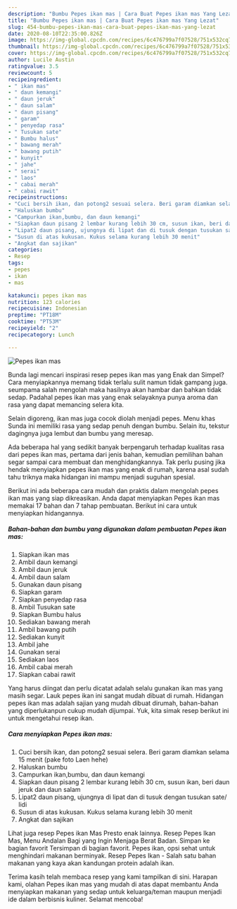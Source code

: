 ```yaml
---
description: "Bumbu Pepes ikan mas | Cara Buat Pepes ikan mas Yang Lezat"
title: "Bumbu Pepes ikan mas | Cara Buat Pepes ikan mas Yang Lezat"
slug: 454-bumbu-pepes-ikan-mas-cara-buat-pepes-ikan-mas-yang-lezat
date: 2020-08-10T22:35:00.826Z
image: https://img-global.cpcdn.com/recipes/6c476799a7f07528/751x532cq70/pepes-ikan-mas-foto-resep-utama.jpg
thumbnail: https://img-global.cpcdn.com/recipes/6c476799a7f07528/751x532cq70/pepes-ikan-mas-foto-resep-utama.jpg
cover: https://img-global.cpcdn.com/recipes/6c476799a7f07528/751x532cq70/pepes-ikan-mas-foto-resep-utama.jpg
author: Lucile Austin
ratingvalue: 3.5
reviewcount: 5
recipeingredient:
- " ikan mas"
- " daun kemangi"
- " daun jeruk"
- " daun salam"
- " daun pisang"
- " garam"
- " penyedap rasa"
- " Tusukan sate"
- " Bumbu halus"
- " bawang merah"
- " bawang putih"
- " kunyit"
- " jahe"
- " serai"
- " laos"
- " cabai merah"
- " cabai rawit"
recipeinstructions:
- "Cuci bersih ikan, dan potong2 sesuai selera. Beri garam diamkan selama 15 menit (pake foto Laen hehe)"
- "Haluskan bumbu"
- "Campurkan ikan,bumbu, dan daun kemangi"
- "Siapkan daun pisang 2 lembar kurang lebih 30 cm, susun ikan, beri daun jeruk dan daun salam"
- "Lipat2 daun pisang, ujungnya di lipat dan di tusuk dengan tusukan sate/ lidi"
- "Susun di atas kukusan. Kukus selama kurang lebih 30 menit"
- "Angkat dan sajikan"
categories:
- Resep
tags:
- pepes
- ikan
- mas

katakunci: pepes ikan mas 
nutrition: 123 calories
recipecuisine: Indonesian
preptime: "PT18M"
cooktime: "PT53M"
recipeyield: "2"
recipecategory: Lunch

---
```



![Pepes ikan mas](https://img-global.cpcdn.com/recipes/6c476799a7f07528/751x532cq70/pepes-ikan-mas-foto-resep-utama.jpg)

Bunda lagi mencari inspirasi resep pepes ikan mas yang Enak dan Simpel? Cara menyiapkannya memang tidak terlalu sulit namun tidak gampang juga. seumpama salah mengolah maka hasilnya akan hambar dan bahkan tidak sedap. Padahal pepes ikan mas yang enak selayaknya punya aroma dan rasa yang dapat memancing selera kita.

Selain digoreng, ikan mas juga cocok diolah menjadi pepes. Menu khas Sunda ini memiliki rasa yang sedap penuh dengan bumbu. Selain itu, tekstur dagingnya juga lembut dan bumbu yang meresap.

Ada beberapa hal yang sedikit banyak berpengaruh terhadap kualitas rasa dari pepes ikan mas, pertama dari jenis bahan, kemudian pemilihan bahan segar sampai cara membuat dan menghidangkannya. Tak perlu pusing jika hendak menyiapkan pepes ikan mas yang enak di rumah, karena asal sudah tahu triknya maka hidangan ini mampu menjadi suguhan spesial.


Berikut ini ada beberapa cara mudah dan praktis dalam mengolah pepes ikan mas yang siap dikreasikan. Anda dapat menyiapkan Pepes ikan mas memakai 17 bahan dan 7 tahap pembuatan. Berikut ini cara untuk menyiapkan hidangannya.

<!--inarticleads1-->

##### Bahan-bahan dan bumbu yang digunakan dalam pembuatan Pepes ikan mas:

1. Siapkan  ikan mas
1. Ambil  daun kemangi
1. Ambil  daun jeruk
1. Ambil  daun salam
1. Gunakan  daun pisang
1. Siapkan  garam
1. Siapkan  penyedap rasa
1. Ambil  Tusukan sate
1. Siapkan  Bumbu halus
1. Sediakan  bawang merah
1. Ambil  bawang putih
1. Sediakan  kunyit
1. Ambil  jahe
1. Gunakan  serai
1. Sediakan  laos
1. Ambil  cabai merah
1. Siapkan  cabai rawit


Yang harus diingat dan perlu dicatat adalah selalu gunakan ikan mas yang masih segar. Lauk pepes ikan ini sangat mudah dibuat di rumah. Hidangan pepes ikan mas adalah sajian yang mudah dibuat dirumah, bahan-bahan yang diperlukanpun cukup mudah dijumpai. Yuk, kita simak resep berikut ini untuk mengetahui resep ikan. 

<!--inarticleads2-->

##### Cara menyiapkan Pepes ikan mas:

1. Cuci bersih ikan, dan potong2 sesuai selera. Beri garam diamkan selama 15 menit (pake foto Laen hehe)
1. Haluskan bumbu
1. Campurkan ikan,bumbu, dan daun kemangi
1. Siapkan daun pisang 2 lembar kurang lebih 30 cm, susun ikan, beri daun jeruk dan daun salam
1. Lipat2 daun pisang, ujungnya di lipat dan di tusuk dengan tusukan sate/ lidi
1. Susun di atas kukusan. Kukus selama kurang lebih 30 menit
1. Angkat dan sajikan


Lihat juga resep Pepes ikan Mas Presto enak lainnya. Resep Pepes Ikan Mas, Menu Andalan Bagi yang Ingin Menjaga Berat Badan. Simpan ke bagian favorit Tersimpan di bagian favorit. Pepes ikan, opsi sehat untuk menghindari makanan berminyak. Resep Pepes Ikan - Salah satu bahan makanan yang kaya akan kandungan protein adalah ikan. 

Terima kasih telah membaca resep yang kami tampilkan di sini. Harapan kami, olahan Pepes ikan mas yang mudah di atas dapat membantu Anda menyiapkan makanan yang sedap untuk keluarga/teman maupun menjadi ide dalam berbisnis kuliner. Selamat mencoba!
